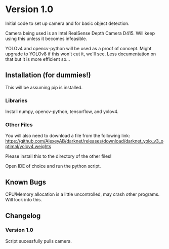 # Version 1.0

Initial code to set up camera and for basic object detection.

Camera being used is an Intel RealSense Depth Camera D415. Will keep using this unless it becomes infeasible.

YOLOv4 and opencv-python will be used as a proof of concept. Might upgrade to YOLOv8 if this won't cut it, we'll see. Less documentation on that but it is more efficient so...

## Installation (for dummies!)
This will be assuming pip is installed.

### Libraries
Install numpy, opencv-python, tensorflow, and yolov4.

### Other Files
You will also need to download a file from the following link: https://github.com/AlexeyAB/darknet/releases/download/darknet_yolo_v3_optimal/yolov4.weights

Please install this to the directory of the other files!

Open IDE of choice and run the python script.

## Known Bugs
CPU/Memory allocation is a little uncontrolled, may crash other programs. Will look into this.


## Changelog
### Version 1.0
Script sucessfully pulls camera.
